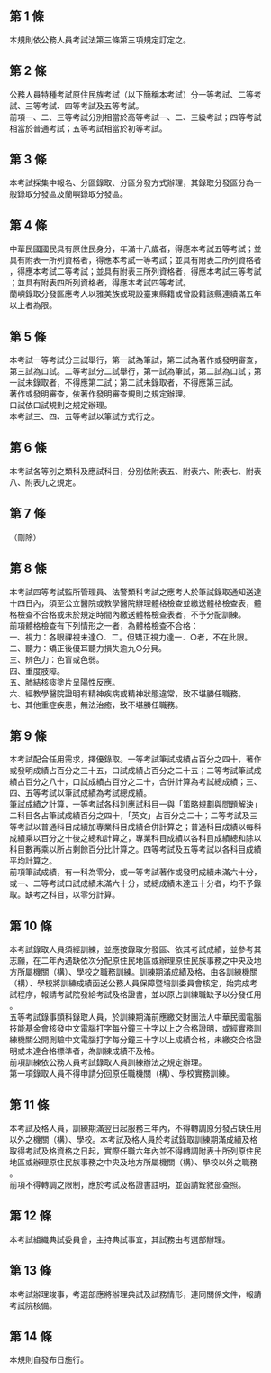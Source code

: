 第 1 條
-------
本規則依公務人員考試法第三條第三項規定訂定之。

第 2 條
-------
公務人員特種考試原住民族考試（以下簡稱本考試）分一等考試、二等考  
試、三等考試、四等考試及五等考試。  
前項一、二、三等考試分別相當於高等考試一、二、三級考試；四等考試  
相當於普通考試；五等考試相當於初等考試。

第 3 條
-------
本考試採集中報名、分區錄取、分區分發方式辦理，其錄取分發區分為一  
般錄取分發區及蘭嶼錄取分發區。

第 4 條
-------
中華民國國民具有原住民身分，年滿十八歲者，得應本考試五等考試；並  
具有附表一所列資格者，得應本考試一等考試；並具有附表二所列資格者  
，得應本考試二等考試；並具有附表三所列資格者，得應本考試三等考試  
；並具有附表四所列資格者，得應本考試四等考試。  
蘭嶼錄取分發區應考人以雅美族或現設臺東縣籍或曾設籍該縣連續滿五年  
以上者為限。

第 5 條
-------
本考試一等考試分三試舉行，第一試為筆試，第二試為著作或發明審查，  
第三試為口試。二等考試分二試舉行，第一試為筆試，第二試為口試；第  
一試未錄取者，不得應第二試；第二試未錄取者，不得應第三試。  
著作或發明審查，依著作發明審查規則之規定辦理。  
口試依口試規則之規定辦理。  
本考試三、四、五等考試以筆試方式行之。

第 6 條
-------
本考試各等別之類科及應試科目，分別依附表五、附表六、附表七、附表  
八、附表九之規定。

第 7 條
-------
（刪除）

第 8 條
-------
本考試四等考試監所管理員、法警類科考試之應考人於筆試錄取通知送達  
十四日內，須至公立醫院或教學醫院辦理體格檢查並繳送體格檢查表，體  
格檢查不合格或未於規定時間內繳送體格檢查表者，不予分配訓練。  
前項體格檢查有下列情形之一者，為體格檢查不合格：   
一、視力：各眼祼視未達○．二。但矯正視力達一．○者，不在此限。   
二、聽力：矯正後優耳聽力損失逾九○分貝。  
三、辨色力：色盲或色弱。  
四、重度肢障。  
五、肺結核痰塗片呈陽性反應。  
六、經教學醫院證明有精神疾病或精神狀態違常，致不堪勝任職務。  
七、其他重症疾患，無法治癒，致不堪勝任職務。

第 9 條
-------
本考試配合任用需求，擇優錄取。一等考試筆試成績占百分之四十，著作  
或發明成績占百分之三十五，口試成績占百分之二十五；二等考試筆試成  
績占百分之八十，口試成績占百分之二十，合併計算為考試總成績；三、  
四、五等考試以筆試成績為考試總成績。  
筆試成績之計算，一等考試各科別應試科目一與「策略規劃與問題解決」  
二科目各占筆試成績百分之四十，「英文」占百分之二十；二等考試及三  
等考試以普通科目成績加專業科目成績合併計算之；普通科目成績以每科  
成績乘以百分之十後之總和計算之，專業科目成績以各科目成績總和除以  
科目數再乘以所占剩餘百分比計算之。四等考試及五等考試以各科目成績  
平均計算之。  
前項筆試成績，有一科為零分，或一等考試著作或發明成績未滿六十分，  
或一、二等考試口試成績未滿六十分，或總成績未達五十分者，均不予錄  
取。缺考之科目，以零分計算。

第 10 條
--------
本考試錄取人員須經訓練，並應按錄取分發區、依其考試成績，並參考其  
志願，在二年內遇缺依次分配原住民地區或辦理原住民族事務之中央及地  
方所屬機關（構）、學校之職務訓練。訓練期滿成績及格，由各訓練機關  
（構）、學校將訓練成績函送公務人員保障暨培訓委員會核定，始完成考  
試程序，報請考試院發給考試及格證書，並以原占訓練職缺予以分發任用  
。  
五等考試錄事類科錄取人員，於訓練期滿前應繳交財團法人中華民國電腦  
技能基金會核發中文電腦打字每分鐘三十字以上之合格證明，或經實務訓  
練機關公開測驗中文電腦打字每分鐘三十字以上成績合格，未繳交合格證  
明或未達合格標準者，為訓練成績不及格。  
前項訓練依公務人員考試錄取人員訓練辦法之規定辦理。  
第一項錄取人員不得申請分回原任職機關（構）、學校實務訓練。

第 11 條
--------
本考試及格人員，訓練期滿翌日起服務三年內，不得轉調原分發占缺任用  
以外之機關（構）、學校。本考試及格人員於考試錄取訓練期滿成績及格  
取得考試及格資格之日起，實際任職六年內並不得轉調附表十所列原住民  
地區或辦理原住民族事務之中央及地方所屬機關（構）、學校以外之職務  
。  
前項不得轉調之限制，應於考試及格證書註明，並函請銓敘部查照。

第 12 條
--------
本考試組織典試委員會，主持典試事宜，其試務由考選部辦理。

第 13 條
--------
本考試辦理竣事，考選部應將辦理典試及試務情形，連同關係文件，報請  
考試院核備。

第 14 條
--------
本規則自發布日施行。

